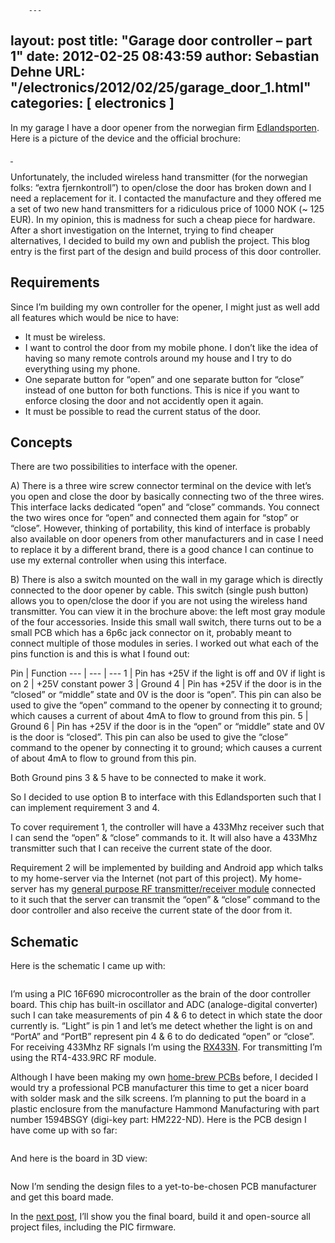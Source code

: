         ---
layout: post
title:  "Garage door controller – part 1"
date:   2012-02-25 08:43:59
author: Sebastian Dehne
URL: "/electronics/2012/02/25/garage_door_1.html"
categories: [ electronics ]
---

In my garage I have a door opener from the norwegian firm [Edlandsporten](http://edlandsporten.as/). Here is a picture of the device and the official brochure:

<a href="/img/garage_door-1/Edlandapneren.jpg" data-lightbox="pic" data-title="">
	<img src="/img/garage_door-1/Edlandapneren.jpg" alt=""/>
</a>
<a href="/img/garage_door-1/brosjyreApneren.jpg" data-lightbox="pic" data-title="">
	<img src="/img/garage_door-1/brosjyreApneren.jpg" alt=""/>
</a>

Unfortunately, the included wireless hand transmitter (for the norwegian folks: “extra fjernkontroll”) to open/close the door has broken down and I need a replacement for it. I contacted the manufacture and they offered me a set of two new hand transmitters for a ridiculous  price of  1000 NOK (~ 125 EUR). In my opinion, this is madness for such a cheap piece for hardware. After a short investigation on the Internet, trying to find cheaper alternatives, I decided to build my own and publish the project. This blog entry is the first part of the design and build process of this door controller.

## Requirements

Since I’m building my own controller for the opener, I might just as well add all features which would be nice to have:

* It must be wireless.
* I want to control the door from my mobile phone. I don’t like the idea of having so many remote controls around my house and I try to do everything using my phone.
* One separate button for “open” and one separate button for “close” instead of one button for both functions. This is nice if you want to enforce closing the door and not accidently open it again.
* It must be possible to read the current status of the door.

## Concepts

There are two possibilities to interface with the opener.

A) There is a three wire screw connector terminal on the device with let’s you open and close the door by basically connecting two of the three wires. This interface  lacks dedicated “open” and “close” commands. You connect the two wires once for “open” and connected them again for “stop” or “close”. However, thinking of portability, this kind of interface is probably also available on door openers from other manufacturers and in case I need to replace it by a different brand, there is a good chance I can continue to use my external controller when using this interface.

B) There is also a switch mounted on the wall in my garage which is directly connected to the door opener by cable. This switch (single push button) allows you to open/close the door if you are not using the wireless hand transmitter. You can view it in the brochure above: the left most gray module of the four accessories. Inside this small wall switch, there turns out to be a small PCB which has a 6p6c jack connector on it, probably meant to connect multiple of those modules in series. I worked out what each of the pins function is and this is what I found out:

Pin | Function 
--- | --- | ---
1 | Pin has +25V if the light is off and 0V if light is on
2 | +25V constant power
3 | Ground
4 | Pin has +25V if the door is in the “closed” or “middle” state and 0V is the door is “open”. This pin can also be used to give the “open” command to the opener by connecting it to ground; which causes a current of about 4mA to flow to ground from this pin.
5 | Ground
6 | Pin has +25V if the door is in the “open” or “middle” state and 0V is the door is “closed”. This pin can also be used to give the “close” command to the opener by connecting it to ground; which causes a current of about 4mA to flow to ground from this pin.

Both Ground pins 3 & 5 have to be connected to make it work.

So I decided to use option B to interface with this Edlandsporten such that I can implement requirement 3 and 4.

To cover requirement 1, the controller will have a 433Mhz receiver such that I can send the “open” & “close” commands to it. It will also have a 433Mhz transmitter such that I can receive the current state of the door.

Requirement 2 will be implemented by building and Android app which talks to my home-server via the Internet (not part of this project). My home-server has my [general purpose RF transmitter/receiver module](/electronics/2010/10/10/rf_transceiver.html) connected to it such that the server can transmit the “open” & “close” command to the door controller and also receive the current state of the door from it.

## Schematic

Here is the schematic I came up with:

<a href="/img/garage_door-1/GarageDoorControllerRevA1.jpg" data-lightbox="pic" data-title="">
	<img src="/img/garage_door-1/GarageDoorControllerRevA1.jpg" alt=""/>
</a>

I’m using a PIC 16F690 microcontroller as the brain of the door controller board. This chip has built-in oscillator and ADC (analoge-digital converter) such I can take measurements of pin 4 & 6 to detect in which state the door currently is. “Light” is pin 1 and let’s me detect whether the light is on and “PortA” and “PortB” represent pin 4 & 6 to do dedicated “open” or “close”. For receiving 433Mhz RF signals I’m using the [RX433N](http://www.bhiab.se/data/files/09823251__rx433.pdf). For transmitting I’m using the RT4-433.9RC RF module.

Although I have been making my own [home-brew PCBs](/electronics/2010/03/10/making-pcbs.html) before, I decided I would try a professional PCB manufacturer this time to get a nicer board with solder mask and the silk screens. I’m planning to put the board in a plastic enclosure from the manufacture Hammond Manufacturing with part number 1594BSGY (digi-key part: HM222-ND). Here is the PCB design I have come up with so far:

<a href="/img/garage_door-1/GarageDoorControlerPCB_rev_a.jpg" data-lightbox="pic" data-title="">
	<img src="/img/garage_door-1/GarageDoorControlerPCB_rev_a.jpg" alt=""/>
</a>

And here is the board in 3D view:

<a href="/img/garage_door-1/GarageDoorControlerPCB_3d_rev_a.jpg" data-lightbox="pic" data-title="">
	<img src="/img/garage_door-1/GarageDoorControlerPCB_3d_rev_a.jpg" alt=""/>
</a>

Now I’m sending the design files to a yet-to-be-chosen PCB manufacturer and get this board made.

In the [next post](/electronics/2012/02/25/garage_door_2.html), I’ll show you the final board, build it and open-source all project files, including the PIC firmware.

